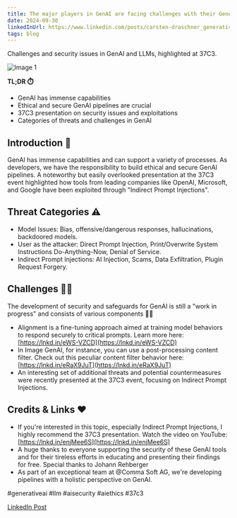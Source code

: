 ```yaml
---
title: The major players in GenAI are facing challenges with their Generative AIs. GenAI capabilities and security issues related to LLMs Tools • 37C3 Presentation
date: 2024-09-30
linkedInUrl: https://www.linkedin.com/posts/carsten-draschner_generativeai-llm-aisecurity-activity-7167923469148475392-plqf?utm_source=share&utm_medium=member_desktop
tags: blog
---
```


Challenges and security issues in GenAI and LLMs, highlighted at 37C3.

![Image 1](/img/blog_images/1708966127693.jpeg)

**TL;DR ⏱️**
- GenAI has immense capabilities
- Ethical and secure GenAI pipelines are crucial
- 37C3 presentation on security issues and exploitations
- Categories of threats and challenges in GenAI

<!-- excerpt -->

## Introduction 📖

GenAI has immense capabilities and can support a variety of processes. As developers, we have the responsibility to build ethical and secure GenAI pipelines. A noteworthy but easily overlooked presentation at the 37C3 event highlighted how tools from leading companies like OpenAI, Microsoft, and Google have been exploited through "Indirect Prompt Injections".

## Threat Categories ⚠️

- Model Issues: Bias, offensive/dangerous responses, hallucinations, backdoored models.
- User as the attacker: Direct Prompt Injection, Print/Overwrite System Instructions Do-Anything-Now, Denial of Service.
- Indirect Prompt Injections: AI Injection, Scams, Data Exfiltration, Plugin Request Forgery.

## Challenges 💪🏼

The development of security and safeguards for GenAI is still a "work in progress" and consists of various components 👮🏼
- Alignment is a fine-tuning approach aimed at training model behaviors to respond securely to critical prompts. Learn more here: [https://lnkd.in/eWS-VZCD](https://lnkd.in/eWS-VZCD)
- In Image GenAI, for instance, you can use a post-processing content filter. Check out this peculiar content filter behavior here: [https://lnkd.in/eRaX9JuT](https://lnkd.in/eRaX9JuT)
- An interesting set of additional threats and potential countermeasures were recently presented at the 37C3 event, focusing on Indirect Prompt Injections.

## Credits & Links ❤️

- If you're interested in this topic, especially Indirect Prompt Injections, I highly recommend the 37C3 presentation. Watch the video on YouTube: [https://lnkd.in/enjMee6S](https://lnkd.in/enjMee6S)
- A huge thanks to everyone supporting the security of these GenAI tools and for their tireless efforts in educating and presenting their findings for free. Special thanks to Johann Rehberger
- As part of an exceptional team at @Comma Soft AG, we're developing pipelines with a holistic perspective on GenAI.

#generativeai #llm #aisecurity #aiethics #37c3

[LinkedIn Post](https://www.linkedin.com/posts/carsten-draschner_generativeai-llm-aisecurity-activity-7167923469148475392-plqf?utm_source=share&utm_medium=member_desktop)
